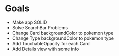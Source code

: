 # Goals
- Make app SOLID
- Solve SearchBar Problems
- Change Card backgroundColor to pokemon type
- Change Type backgroundColor to pokemon type
- Add TouchableOpacity for each Card
- Add Details view with some info
